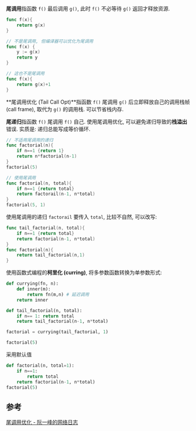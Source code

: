 
**尾调用**指函数 `f()` 最后调用 `g()`, 此时 `f()` 不必等待 `g()` 返回才释放资源.

```go
func f(x){
	return g(x)
}
```

```go
// 不是尾调用, 但编译器可以优化为尾调用
func f(x) {
	y := g(x)
	return y
}

// 这也不是尾调用
func f(x){
	return g(x)+1
}
```

**尾调用优化 (Tail Call Opt)**指函数 `f()` 尾调用 `g()` 后立即释放自己的调用栈帧 (call frame), 取代为 `g()` 的调用栈. 可以节省栈内存.

**尾递归**指函数 `f()` 尾调用 `f()` 自己. 使用尾调用优化, 可以避免递归导致的**栈溢出**错误. 实质是: 递归总能写成等价循环.

```go
// 不适用尾调用的递归
func factorial(n){
	if n==1 {return 1}
	return n*factorial(n-1)
}
factorial(5)

// 使用尾调用
func factorial(n, total){
	if n==1 {return total}
	return factorail(n-1, n*total)
}
factorial(5, 1)
```

使用尾调用的递归 `factorail` 要传入 `total`, 比较不自然, 可以改写:

```go
func tail_factorial(n, total){
	if n==1 {return total}
	return factorial(n-1, n*total)
}
func factorial(n){
	return tail_factorial(n,1)
}
```

使用函数式编程的**柯里化 (curring)**, 将多参数函数转换为单参数形式:
```python
def currying(fn, n):
	def inner(m):
		return fn(m,n) # 延迟调用
	return inner

def tail_factorial(n, total):
	if n== 1: return total
	return tail_factorial(n-1, n*total)

factorial = currying(tail_factorial, 1)

factorial(5)
```

采用默认值
```python
def factorial(n, total=1):
	if n==1:
		return total
	return factorial(n-1, n*total)
factorial(5)
```

## 参考

[尾调用优化 - 阮一峰的网络日志](https://www.ruanyifeng.com/blog/2015/04/tail-call.html)
